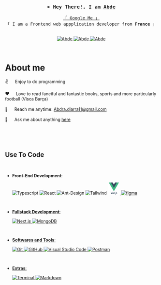 <!-- Intro  -->
<h3 align="center">
        <samp>&gt; Hey There!, I am
                <b><a target="a_blank" href="https://www.devcase.me/abdedev">Abde</a></b>
        </samp>
</h3>


<p align="center"> 
  <samp>
    <a href="https://www.google.com/search?q=Diarra +Abdramane+Hetic">「 Google Me 」</a>
    <br>
    「 I am a Frontend web appplication developer from <b>France</b> 」
    <br>
    <br>
  </samp>
</p>

<p align="center">
 <a href="https://abde-portofolio.000webhostapp.com" target="blank">
  <img src="https://img.shields.io/badge/Website-DC143C?style=for-the-badge&logo=medium&logoColor=white" alt="Abde" />
 </a>
 <a href="https://www.linkedin.com/in/abdramane-diarra-615101226/" target="_blank">
  <img src="https://img.shields.io/badge/LinkedIn-0077B5?style=for-the-badge&logo=linkedin&logoColor=white" alt="Abde"/>
 </a>
 <a href="https://dev.to/abde" target="_blank">
  <img src="https://img.shields.io/badge/dev.to-0A0A0A?style=for-the-badge&logo=dev.to&logoColor=white" alt="Abde" />
 </a> 
</p>
<br />

<!-- About Section -->
 # About me
 
<p>
  
 ✌️ &emsp; Enjoy to do programming<br/><br/>
 ❤️ &emsp; Love to read fanciful and fantastic books, sports and more particularly football (Visca Barça) <br/><br/>
 📧 &emsp; Reach me anytime: Abdra.diarra11@gmail.com <br/><br/>
 💬 &emsp; Ask me about anything [here](https://github.com/AbdeDev/AbdeDev/issues)

</p>

<br/>
<br/>
<br/>

## Use To Code

<br>   
    
- **Front-End Development**:

  ![Typescript](https://img.shields.io/badge/Typescript-007acc?style=for-the-badge&labelColor=black&logo=typescript&logoColor=007acc)
  ![React](https://img.shields.io/badge/-React-61DBFB?style=for-the-badge&labelColor=black&logo=react&logoColor=61DBFB)
  ![Ant-Design](https://img.shields.io/badge/AntDesign-0170FE?style=for-the-badge&logo=antdesign&logoColor=white)
  ![Tailwind](https://img.shields.io/badge/Tailwind_CSS-092749?style=for-the-badge&logo=tailwindcss&logoColor=06B6D4&labelColor=000000)
  </a> <a href="https://vuejs.org/" target="_blank" rel="noreferrer"> <img                                                                 src="https://raw.githubusercontent.com/devicons/devicon/master/icons/vuejs/vuejs-original-wordmark.svg" alt="vuejs" width="40"           height="40"/> </a>
  <a href="https://www.figma.com/" target="_blank" rel="noreferrer"> <img src="https://www.vectorlogo.zone/logos/figma/figma-icon.svg"     alt="figma" width="40" height="40"/>


 <br>

- **Fullstack Development**:

  ![Next.js](https://img.shields.io/badge/next.js-000000?style=for-the-badge&logo=nextdotjs&logoColor=white)
  ![MongoDB](https://img.shields.io/badge/MongoDB-4EA94B?style=for-the-badge&logo=mongodb&logoColor=white)

<br>

- **Softwares and Tools**:


    ![Git](https://img.shields.io/badge/git-%23F05033.svg?style=for-the-badge&logo=git&logoColor=white)
    ![GitHub](https://img.shields.io/badge/github-%23121011.svg?style=for-the-badge&logo=github&logoColor=white)
    ![Visual Studio Code](https://img.shields.io/badge/Visual%20Studio%20Code-0078d7.svg?style=for-the-badge&logo=visual-studio-code&logoColor=white)
    ![Postman](https://img.shields.io/badge/Postman-FF6C37?style=for-the-badge&logo=Postman&logoColor=white)

<br>

- **Extras**:

    ![Terminal](https://img.shields.io/badge/Terminal-%23054020?style=for-the-badge&logo=gnu-bash&logoColor=white)
    ![Markdown](https://img.shields.io/badge/markdown-%23000000.svg?style=for-the-badge&logo=markdown&logoColor=white)   



<br/>

